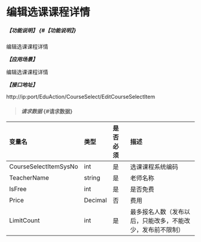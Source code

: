 # 编辑选课课程详情

##### _【功能说明】_ {#【功能说明】}

编辑选课课程详情

_**【应用场景】**_

编辑选课课程详情

_**【接口地址】**_

http://ip:port/EduAction/CourseSelect/EditCourseSelectItem



> #### _请求数据_ {#请求数据}

| 变量名 | 类型 | 是否必须 | 描述 |
| :--- | :--- | :--- | :--- |
| CourseSelectItemSysNo| int| 是 | 选课课程系统编码|
| TeacherName| string| 是 | 老师名称 |
| IsFree| int| 是 | 是否免费 |
| Price| Decimal| 否 | 费用|
| LimitCount| int| 是 | 最多报名人数（发布以后，只能改多，不能改少，发布前不限制） |







